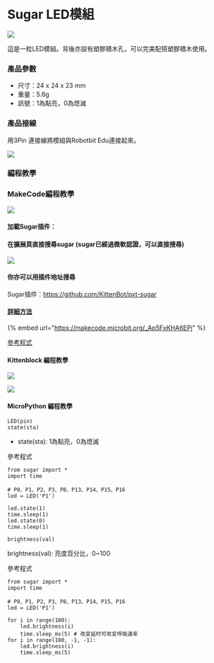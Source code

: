 # Sugar LED模組

![](https://kittenbothk.readthedocs.io/en/latest/\_images/led12.png)

這是一粒LED模組。背後亦設有塑膠積木孔，可以完美配搭塑膠積木使用。

### 產品參數

* 尺寸：24 x 24 x 23 mm
* 重量：5.6g
* 訊號：1為點亮，0為熄滅

### 產品接線

用3Pin 連接線將模組與Robotbit Edu連接起來。

![](https://kittenbothk.readthedocs.io/en/latest/\_images/led\_wire.png)

### 編程教學

### MakeCode編程教學

![](https://kittenbothk.readthedocs.io/en/latest/\_images/mcbanner15.png)

#### 加載Sugar插件：

#### 在擴展頁直接搜尋sugar (sugar已經過微軟認證，可以直接搜尋)

![](https://kittenbothk.readthedocs.io/en/latest/\_images/sugar\_search.png)

#### 你亦可以用插件地址搜尋

Sugar插件：https://github.com/KittenBot/pxt-sugar

#### [詳細方法](../../programmingplatforms/makecode/kittenbotandmakecode.md)

{% embed url="https://makecode.microbit.org/_Ap5FxKHA6EPj" %}

[參考程式](https://makecode.microbit.org/\_Ap5FxKHA6EPj)

#### Kittenblock 編程教學

![](https://kittenbothk.readthedocs.io/en/latest/\_images/kbbanner9.png)

![](https://kittenbothk.readthedocs.io/en/latest/\_images/led32.png)

#### MicroPython 編程教學

```
LED(pin)
state(sta)
```

* state(sta): 1為點亮，0為熄滅

參考程式

```
from sugar import *
import time

# P0、P1、P2、P3、P8、P13、P14、P15、P16
led = LED('P1')

led.state(1)
time.sleep(1)
led.state(0)
time.sleep(1)
```



```
brightness(val)
```

brightness(val): 亮度百分比，0\~100

參考程式

```
from sugar import *
import time

# P0、P1、P2、P3、P8、P13、P14、P15、P16
led = LED('P1')

for i in range(100):
    led.brightness(i)
    time.sleep_ms(5) # 改变延时可改变呼吸速率
for i in range(100, -1, -1):
    led.brightness(i)
    time.sleep_ms(5)
```
